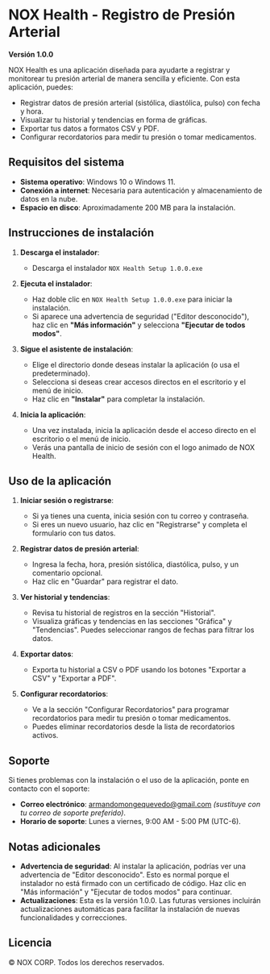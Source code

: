 # NOX Health - Registro de Presión Arterial

**Versión 1.0.0**

NOX Health es una aplicación diseñada para ayudarte a registrar y monitorear tu presión arterial de manera sencilla y eficiente. Con esta aplicación, puedes:

- Registrar datos de presión arterial (sistólica, diastólica, pulso) con fecha y hora.
- Visualizar tu historial y tendencias en forma de gráficas.
- Exportar tus datos a formatos CSV y PDF.
- Configurar recordatorios para medir tu presión o tomar medicamentos.

## Requisitos del sistema

- **Sistema operativo**: Windows 10 o Windows 11.
- **Conexión a internet**: Necesaria para autenticación y almacenamiento de datos en la nube.
- **Espacio en disco**: Aproximadamente 200 MB para la instalación.

## Instrucciones de instalación

1. **Descarga el instalador**:
   - Descarga el instalador `NOX Health Setup 1.0.0.exe` 

2. **Ejecuta el instalador**:
   - Haz doble clic en `NOX Health Setup 1.0.0.exe` para iniciar la instalación.
   - Si aparece una advertencia de seguridad ("Editor desconocido"), haz clic en **"Más información"** y selecciona **"Ejecutar de todos modos"**.

3. **Sigue el asistente de instalación**:
   - Elige el directorio donde deseas instalar la aplicación (o usa el predeterminado).
   - Selecciona si deseas crear accesos directos en el escritorio y el menú de inicio.
   - Haz clic en **"Instalar"** para completar la instalación.

4. **Inicia la aplicación**:
   - Una vez instalada, inicia la aplicación desde el acceso directo en el escritorio o el menú de inicio.
   - Verás una pantalla de inicio de sesión con el logo animado de NOX Health.

## Uso de la aplicación

1. **Iniciar sesión o registrarse**:
   - Si ya tienes una cuenta, inicia sesión con tu correo y contraseña.
   - Si eres un nuevo usuario, haz clic en "Registrarse" y completa el formulario con tus datos.

2. **Registrar datos de presión arterial**:
   - Ingresa la fecha, hora, presión sistólica, diastólica, pulso, y un comentario opcional.
   - Haz clic en "Guardar" para registrar el dato.

3. **Ver historial y tendencias**:
   - Revisa tu historial de registros en la sección "Historial".
   - Visualiza gráficas y tendencias en las secciones "Gráfica" y "Tendencias". Puedes seleccionar rangos de fechas para filtrar los datos.

4. **Exportar datos**:
   - Exporta tu historial a CSV o PDF usando los botones "Exportar a CSV" y "Exportar a PDF".

5. **Configurar recordatorios**:
   - Ve a la sección "Configurar Recordatorios" para programar recordatorios para medir tu presión o tomar medicamentos.
   - Puedes eliminar recordatorios desde la lista de recordatorios activos.

## Soporte

Si tienes problemas con la instalación o el uso de la aplicación, ponte en contacto con el soporte:

- **Correo electrónico**: armandomongequevedo@gmail.com *(sustituye con tu correo de soporte preferido)*.
- **Horario de soporte**: Lunes a viernes, 9:00 AM - 5:00 PM (UTC-6).

## Notas adicionales

- **Advertencia de seguridad**: Al instalar la aplicación, podrías ver una advertencia de "Editor desconocido". Esto es normal porque el instalador no está firmado con un certificado de código. Haz clic en "Más información" y "Ejecutar de todos modos" para continuar.
- **Actualizaciones**: Esta es la versión 1.0.0. Las futuras versiones incluirán actualizaciones automáticas para facilitar la instalación de nuevas funcionalidades y correcciones.

## Licencia

© NOX CORP. Todos los derechos reservados.
